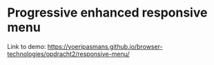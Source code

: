 # Progressive enhanced responsive menu

Link to demo: https://yoeripasmans.github.io/browser-technologies/opdracht2/responsive-menu/
